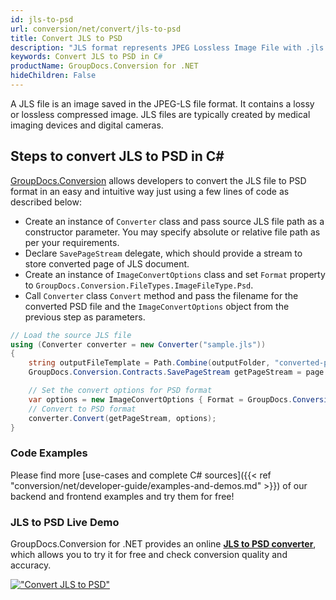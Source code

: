 ```yaml
---
id: jls-to-psd
url: conversion/net/convert/jls-to-psd
title: Convert JLS to PSD
description: "JLS format represents JPEG Lossless Image File with .jls extension. Learn how to convert JLS to PSD file programmatically in C# language using GroupDocs.Conversion for .NET library."
keywords: Convert JLS to PSD in C#
productName: GroupDocs.Conversion for .NET
hideChildren: False
---
```


A JLS file is an image saved in the JPEG-LS file format. It contains a lossy or lossless compressed image. JLS files are typically created by medical imaging devices and digital cameras.

## Steps to convert JLS to PSD in C#

[GroupDocs.Conversion](https://products.groupdocs.com/conversion/net) allows developers to convert the JLS file to PSD format in an easy and intuitive way just using a few lines of code as described below:

* Create an instance of `Converter` class and pass source JLS file path as a constructor parameter. You may specify absolute or relative file path as per your requirements. 
* Declare `SavePageStream` delegate, which should provide a stream to store converted page of JLS document.
* Create an instance of `ImageConvertOptions` class and set `Format` property to `GroupDocs.Conversion.FileTypes.ImageFileType.Psd`.
* Call `Converter` class `Convert` method and pass the filename for the converted PSD file and the `ImageConvertOptions` object from the previous step as parameters.

```csharp
// Load the source JLS file
using (Converter converter = new Converter("sample.jls"))
{
    string outputFileTemplate = Path.Combine(outputFolder, "converted-page-{0}.psd");
    GroupDocs.Conversion.Contracts.SavePageStream getPageStream = page => new FileStream(string.Format(outputFileTemplate, page), FileMode.Create);

    // Set the convert options for PSD format
    var options = new ImageConvertOptions { Format = GroupDocs.Conversion.FileTypes.ImageFileType.Psd };   
    // Convert to PSD format
    converter.Convert(getPageStream, options);
}
```

### Code Examples

Please find more [use-cases and complete C# sources]({{< ref "conversion/net/developer-guide/examples-and-demos.md" >}}) of our backend and frontend examples and try them for free!

### JLS to PSD Live Demo

GroupDocs.Conversion for .NET provides an online [**JLS to PSD converter**](https://products.groupdocs.app/conversion/jls-to-psd), which allows you to try it for free and check conversion quality and accuracy.

[!["Convert JLS to PSD"](conversion/net/images/convert-to-psd/convert-jls-to-psd.png)](https://products.groupdocs.app/conversion/jls-to-psd)